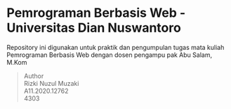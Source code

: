 # Pemrograman Berbasis Web - Universitas Dian Nuswantoro

Repository ini digunakan untuk praktik dan pengumpulan tugas mata kuliah Pemrograman Berbasis Web dengan dosen pengampu pak Abu Salam, M.Kom


> Author\
Rizki Nuzul Muzaki\
A11.2020.12762\
4303
